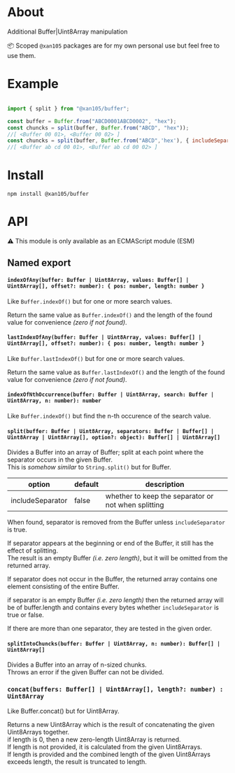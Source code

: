About
=====

Additional Buffer|Uint8Array manipulation

📦 Scoped `@xan105` packages are for my own personal use but feel free to use them.

Example
=======

```js

import { split } from "@xan105/buffer";

const buffer = Buffer.from("ABCD0001ABCD0002", "hex");
const chuncks = split(buffer, Buffer.from("ABCD", "hex"));
//[ <Buffer 00 01>, <Buffer 00 02> ]
const chuncks = split(buffer, Buffer.from("ABCD",'hex'), { includeSeparator : true });
//[ <Buffer ab cd 00 01>, <Buffer ab cd 00 02> ]
```

Install
=======

```
npm install @xan105/buffer
```

API
===

⚠️ This module is only available as an ECMAScript module (ESM)<br />

## Named export

#### `indexOfAny(buffer: Buffer | Uint8Array, values: Buffer[] | Uint8Array[], offset?: number): { pos: number, length: number }`

Like `Buffer.indexOf()` but for one or more search values.

Return the same value as `Buffer.indexOf()` and the length of the found value for convenience _(zero if not found)_.

#### `lastIndexOfAny(buffer: Buffer | Uint8Array, values: Buffer[] | Uint8Array[], offset?: number): { pos: number, length: number }`

Like `Buffer.lastIndexOf()` but for one or more search values.

Return the same value as `Buffer.lastIndexOf()` and the length of the found value for convenience _(zero if not found)_.

#### `indexOfNthOccurrence(buffer: Buffer | Uint8Array, search: Buffer | Uint8Array, n: number): number`

Like `Buffer.indexOf()` but find the n-th occurence of the search value.

#### `split(buffer: Buffer | Uint8Array, separators: Buffer | Buffer[] | Uint8Array | Uint8Array[], option?: object): Buffer[] | Uint8Array[]`

Divides a Buffer into an array of Buffer; split at each point where the separator occurs in the given Buffer.<br />
This is _somehow similar_ to `String.split()` but for Buffer.

|option|default|description|
|------|-------|-----------|
|includeSeparator|false|whether to keep the separator or not when splitting|

When found, separator is removed from the Buffer unless `includeSeparator` is true.

If separator appears at the beginning or end of the Buffer, it still has the effect of splitting.<br />
The result is an empty Buffer _(i.e. zero length)_, but it will be omitted from the returned array.

If separator does not occur in the Buffer, the returned array contains one element consisting of the entire Buffer.

if separator is an empty Buffer _(i.e. zero length)_ then the returned array will be of buffer.length and contains every bytes whether `includeSeparator` is true or false.

If there are more than one separator, they are tested in the given order.

#### `splitIntoChuncks(buffer: Buffer | Uint8Array, n: number): Buffer[] | Uint8Array[]`

Divides a Buffer into an array of n-sized chunks.<br />
Throws an error if the given Buffer can not be divided.

### `concat(buffers: Buffer[] | Uint8Array[], length?: number) : Uint8Array`

Like Buffer.concat() but for Uint8Array.

Returns a new Uint8Array which is the result of concatenating the given Uint8Arrays together.<br />
if length is 0, then a new zero-length Uint8Array is returned.<br />
If length is not provided, it is calculated from the given Uint8Arrays.<br />
If length is provided and the combined length of the given Uint8Arrays exceeds length, the result is truncated to length.<br />